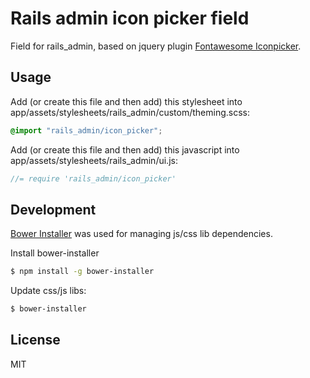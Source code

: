 # Rails admin icon picker field

Field for rails_admin, based on jquery plugin [Fontawesome Iconpicker].

## Usage
Add (or create this file and then add) this stylesheet into app/assets/stylesheets/rails_admin/custom/theming.scss:
```css
@import "rails_admin/icon_picker";
```
Add (or create this file and then add) this javascript into app/assets/stylesheets/rails_admin/ui.js:
```javascript
//= require 'rails_admin/icon_picker'
```

## Development

[Bower Installer] was used for managing js/css lib dependencies.

Install bower-installer
```sh
$ npm install -g bower-installer
```

Update css/js libs:
```sh
$ bower-installer
```

License
----

MIT

[//]: # (These are reference links used in the body of this note and get stripped out when the markdown processor does it's job. There is no need to format nicely because it shouldn't be seen. Thanks SO - http://stackoverflow.com/questions/4823468/store-comments-in-markdown-syntax)


   [Fontawesome Iconpicker]: <https://github.com/mjolnic/fontawesome-iconpicker>
   [Bower Installer]: <https://github.com/blittle/bower-installer>